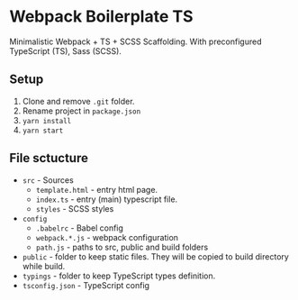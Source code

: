 # Webpack Boilerplate TS

Minimalistic Webpack + TS + SCSS Scaffolding.
With preconfigured TypeScript (TS), Sass (SCSS).

## Setup
1. Clone and remove `.git` folder.
2. Rename project in `package.json`
3. `yarn install`
4. `yarn start`

## File sctucture
* `src` - Sources
  * `template.html` - entry html page.
  * `index.ts` - entry (main) typescript file.
  * `styles` - SCSS styles
* `config`
  * `.babelrc` - Babel config
  * `webpack.*.js` - webpack configuration
  * `path.js` - paths to src, public and build folders
* `public` - folder to keep static files. They will be copied to build directory while build.
* `typings` - folder to keep TypeScript types definition.
* `tsconfig.json` - TypeScript config